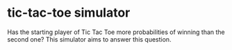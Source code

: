 # tic-tac-toe simulator

Has the starting player of Tic Tac Toe more probabilities of winning than the second one? This simulator aims to answer this question.